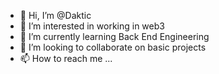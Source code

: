 - 👋 Hi, I’m @Daktic
- 👀 I’m interested in working in web3
- 🌱 I’m currently learning Back End Engineering
- 💞️ I’m looking to collaborate on basic projects
- 📫 How to reach me ...

<!---
Daktic/Daktic is a ✨ special ✨ repository because its `README.md` (this file) appears on your GitHub profile.
You can click the Preview link to take a look at your changes.
--->
